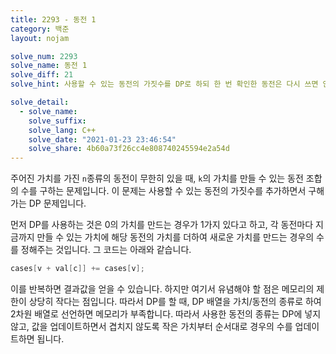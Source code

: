 ```yaml
---
title: 2293 - 동전 1
category: 백준
layout: nojam

solve_num: 2293
solve_name: 동전 1
solve_diff: 21
solve_hint: 사용할 수 있는 동전의 가짓수를 DP로 하되 한 번 확인한 동전은 다시 쓰면 안돼요...!!

solve_detail:
  - solve_name:
    solve_suffix:
    solve_lang: C++
    solve_date: "2021-01-23 23:46:54"
    solve_share: 4b60a73f26cc4e808740245594e2a54d
---
```


주어진 가치를 가진 `n`종류의 동전이 무한히 있을 때, `k`의 가치를 만들 수 있는 동전 조합의 수를 구하는 문제입니다. 이 문제는 사용할 수 있는 동전의 가짓수를 추가하면서 구해가는 DP 문제입니다.

먼저 DP를 사용하는 것은 0의 가치를 만드는 경우가 1가지 있다고 하고, 각 동전마다 지금까지 만들 수 있는 가치에 해당 동전의 가치를 더하여 새로운 가치를 만드는 경우의 수를 정해주는 것입니다. 그 코드는 아래와 같습니다.

```cpp
cases[v + val[c]] += cases[v];
```

이를 반복하면 결과값을 얻을 수 있습니다. 하지만 여기서 유념해야 할 점은 메모리의 제한이 상당히 작다는 점입니다. 따라서 DP를 할 때, DP 배열을 가치/동전의 종류로 하여 2차원 배열로 선언하면 메모리가 부족합니다. 따라서 사용한 동전의 종류는 DP에 넣지 않고, 값을 업데이트하면서 겹치지 않도록 작은 가치부터 순서대로 경우의 수를 업데이트하면 됩니다.
